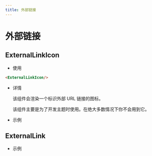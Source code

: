```yaml
---
title: 外部链接
---
```


# 外部链接

## ExternalLinkIcon

- 使用

```html
<ExternalLinkIcon/>
```
- 详情

  该组件会渲染一个标识外部 URL 链接的图标。

  该组件主要是为了开发主题时使用。在绝大多数情况下你不会用到它。
- 示例
  <ExternalLinkIcon/>
## ExternalLink

- 示例
  <ExternalLink url="//baidu.com" text="链接"/>
